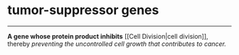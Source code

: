 # tumor-suppressor genes
---
**A gene whose protein product inhibits** [[Cell Division|cell division]], thereby *preventing the uncontrolled cell growth that contributes to cancer.*